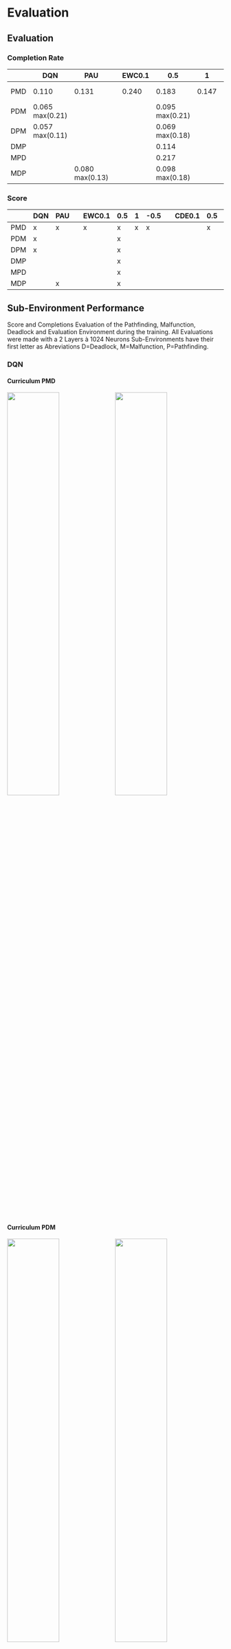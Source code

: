 # Evaluation #

## Evaluation ##
### Completion Rate ###
|     | DQN           | PAU           | | EWC0.1            | 0.5            | 1   | -0.5| |CDE0.1 | 0.5  | 1               | -0.5| 
|-----|---------------|---------------|-|-------------------|----------------|-----|-----|-|-------|------|-----------------|-----|
| PMD |0.110          |0.131          | |0.240              |0.183           |0.147|0.104| |       |0.253 | 0.144 max(0.94) |     |
| PDM |0.065 max(0.21)|               | |                   |0.095 max(0.21) |     |     | |       |      |                 |     |
| DPM |0.057 max(0.11)|               | |                   |0.069 max(0.18) |     |     | |       |      |                 |     |
| DMP |               |               | |                   |0.114           |     |     | |       |      |                 |     |
| MPD |               |               | |                   |0.217           |     |     | |       |      |                 |     |
| MDP |               |0.080 max(0.13)| |                   |0.098 max(0.18) |     |     | |       |      |                 |     |

### Score ###
|     | DQN | PAU | | EWC0.1| 0.5| 1 | -0.5| |CDE0.1 | 0.5| 1 | -0.5| 
|-----|-----|-----|-|-------|----|---|-----|-|-------|----|---|-----|
| PMD | x   | x   | | x     | x  | x |  x  | |       |  x | x |     |
| PDM | x   |     | |       | x  |   |     | |       |    |   |     |
| DPM | x   |     | |       | x  |   |     | |       |    |   |     |
| DMP |     |     | |       | x  |   |     | |       |    |   |     |
| MPD |     |     | |       | x  |   |     | |       |    |   |     |
| MDP |     |  x  | |       | x  |   |     | |       |    |   |     |

## Sub-Environment Performance ##
Score and Completions Evaluation of the Pathfinding, Malfunction, Deadlock and Evaluation Environment during the training.
All Evaluations were made with a 2 Layers à 1024 Neurons
Sub-Environments have their first letter as Abreviations D=Deadlock, M=Malfunction, P=Pathfinding.

### DQN ###
#### Curriculum PMD ####
<p float="left">
  <img src="images\subenv\eval_DQN-2x1024_customPMD_completions.png" width="49%" />
  <img src="images\subenv\eval_DQN-2x1024_customPMD_score.png" width="49%" />
</p> 

#### Curriculum PDM ####
<p float="left">
  <img src="images\subenv\eval_DQN-2x1024_customPDM_completions.png" width="49%" />
  <img src="images\subenv\eval_DQN-2x1024_customPDM_score.png" width="49%" />
</p> 

#### Curriculum DPM ####
<p float="left">
  <img src="images\subenv\eval_DQN-2x1024_customDPM_completions.png" width="49%" />
  <img src="images\subenv\eval_DQN-2x1024_customDPM_score.png" width="49%" />
</p> 

### PAU (m=5, n=4) ###
#### Curriculum PMD ####
<p float="left">
  <img src="images\subenv\eval_PAU-2x1024_customPMD_completions.png" width="49%" />
  <img src="images\subenv\eval_PAU-2x1024_customPMD_score.png" width="49%" />
</p>

#### Curriculum MDP ####
<p float="left">
  <img src="images\subenv\eval_PAU-2x1024_customMDP_completions.png" width="49%" />
  <img src="images\subenv\eval_PAU-2x1024_customMDP_score.png" width="49%" />
</p>

### CDE (lambda=0.5) (m=5 n=4)###
Evaluation for CDE just for the best Sub-Network at the moment
#### Curriculum PMD ####
<p float="left">
  <img src="images\subenv\eval_CDE0.5-2x1024_customPMD_completions.png" width="49%" />
  <img src="images\subenv\eval_CDE0.5-2x1024_customPMD_score.png" width="49%" />
</p>

### CDE (lambda=1) (m=5 n=4)###
Evaluation for CDE just for the best Sub-Network at the moment
#### Curriculum PMD ####
<p float="left">
  <img src="images\subenv\eval_CDE1-2x1024_customPMD_completions.png" width="49%" />
  <img src="images\subenv\eval_CDE1-2x1024_customPMD_score.png" width="49%" />
</p>

### EWC (lambda=-0.5) ###
#### Curriculum PMD ####
<p float="left">
  <img src="images\subenv\eval_EWC-0.5-2x1024_customPMD_completions.png" width="49%" />
  <img src="images\subenv\eval_EWC-0.5-2x1024_customPMD_score.png" width="49%" />
</p>

### EWC (lambda=0.1) ###
#### Curriculum PMD ####
<p float="left">
  <img src="images\subenv\eval_EWC0.1-2x1024_customPMD_completions.png" width="49%" />
  <img src="images\subenv\eval_EWC0.1-2x1024_customPMD_score.png" width="49%" />
</p>

### EWC (lambda=0.5) ###
#### Curriculum PMD ####
<p float="left">
  <img src="images\subenv\eval_EWC0.5-2x1024_customPMD_completions.png" width="49%" />
  <img src="images\subenv\eval_EWC0.5-2x1024_customPMD_score.png" width="49%" />
</p>

#### Curriculum PDM ####
<p float="left">
  <img src="images\subenv\eval_EWC0.5-2x1024_customPDM_completions.png" width="49%" />
  <img src="images\subenv\eval_EWC0.5-2x1024_customPDM_score.png" width="49%" />
</p>

#### Curriculum MPD ####
<p float="left">
  <img src="images\subenv\eval_EWC0.5-2x1024_customMPD_completions.png" width="49%" />
  <img src="images\subenv\eval_EWC0.5-2x1024_customMPD_score.png" width="49%" />
</p>

#### Curriculum MDP ####
<p float="left">
  <img src="images\subenv\eval_EWC0.5-2x1024_customMDP_completions.png" width="49%" />
  <img src="images\subenv\eval_EWC0.5-2x1024_customMDP_score.png" width="49%" />
</p>

#### Curriculum DMP ####
<p float="left">
  <img src="images\subenv\eval_EWC0.5-2x1024_customDMP_completions.png" width="49%" />
  <img src="images\subenv\eval_EWC0.5-2x1024_customDMP_score.png" width="49%" />
</p>

#### Curriculum DPM ####
<p float="left">
  <img src="images\subenv\eval_EWC0.5-2x1024_customDPM_completions.png" width="49%" />
  <img src="images\subenv\eval_EWC0.5-2x1024_customDPM_score.png" width="49%" />
</p>



### EWC (lambda=1) ###
#### Curriculum PMD ####
<p float="left">
  <img src="images\subenv\eval_EWC1-2x1024_customPMD_completions.png" width="49%" />
  <img src="images\subenv\eval_EWC1-2x1024_customPMD_score.png" width="49%" />
</p>

### Completion Rate ###
|     | DQN               | PAU              | | EWC0.1            | 0.5                | 1                 | -0.5              | |CDE0.1 | 0.5| 1                   | -0.5| 
|-----|-------------------|------------------|-|-------------------|--------------------|-------------------|-------------------|-|-------|----|---------------------|-----|
| PMD |0.10998578535891973|0.1311846689895474| |0.24004000666777675|0.18346080796673922 |0.14735930735930755|0.10354029532111728| |       |  0.25259515570934093 | 0.14408113306522116 |     |
| PDM |0.06465595087592581|                  | |                   |0.09500177242112744 |   |     | |       |    |   |     |
| DPM |0.05660036166365291|                  | |                   |0.06928034371643421 |   |     | |       |    |   |     |
| DMP |                   |                  | |                   |0.11357586512866051 |   |     | |       |    |   |     |
| MPD |                   |                  | |                   |0.2170003393281295  |   |     | |       |    |   |     |
| MDP |                   |0.0804020100502516| |                   |0.09813664596273322 |   |     | |       |    |   |     |
